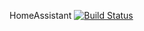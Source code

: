 
HomeAssistant   [![Build Status](https://travis-ci.com/Therkim/home-assistant.svg?token=MEyiCJsmp8KT66AyUZ8v&branch=master)](https://travis-ci.com/Therkim/home-assistant)


